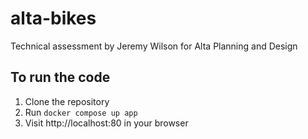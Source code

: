 # alta-bikes
Technical assessment by Jeremy Wilson for Alta Planning and Design

## To run the code
1. Clone the repository
2. Run `docker compose up app`
3. Visit http://localhost:80 in your browser